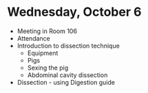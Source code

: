 # Wednesday, October 6

* Meeting in Room 106
* Attendance
* Introduction to dissection technique
    - Equipment
    - Pigs
    - Sexing the pig
    - Abdominal cavity dissection
* Dissection - using Digestion guide